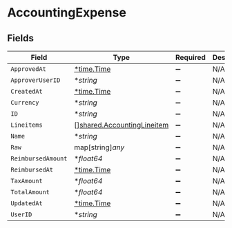 # AccountingExpense


## Fields

| Field                                                                           | Type                                                                            | Required                                                                        | Description                                                                     |
| ------------------------------------------------------------------------------- | ------------------------------------------------------------------------------- | ------------------------------------------------------------------------------- | ------------------------------------------------------------------------------- |
| `ApprovedAt`                                                                    | [*time.Time](https://pkg.go.dev/time#Time)                                      | :heavy_minus_sign:                                                              | N/A                                                                             |
| `ApproverUserID`                                                                | **string*                                                                       | :heavy_minus_sign:                                                              | N/A                                                                             |
| `CreatedAt`                                                                     | [*time.Time](https://pkg.go.dev/time#Time)                                      | :heavy_minus_sign:                                                              | N/A                                                                             |
| `Currency`                                                                      | **string*                                                                       | :heavy_minus_sign:                                                              | N/A                                                                             |
| `ID`                                                                            | **string*                                                                       | :heavy_minus_sign:                                                              | N/A                                                                             |
| `Lineitems`                                                                     | [][shared.AccountingLineitem](../../../pkg/models/shared/accountinglineitem.md) | :heavy_minus_sign:                                                              | N/A                                                                             |
| `Name`                                                                          | **string*                                                                       | :heavy_minus_sign:                                                              | N/A                                                                             |
| `Raw`                                                                           | map[string]*any*                                                                | :heavy_minus_sign:                                                              | N/A                                                                             |
| `ReimbursedAmount`                                                              | **float64*                                                                      | :heavy_minus_sign:                                                              | N/A                                                                             |
| `ReimbursedAt`                                                                  | [*time.Time](https://pkg.go.dev/time#Time)                                      | :heavy_minus_sign:                                                              | N/A                                                                             |
| `TaxAmount`                                                                     | **float64*                                                                      | :heavy_minus_sign:                                                              | N/A                                                                             |
| `TotalAmount`                                                                   | **float64*                                                                      | :heavy_minus_sign:                                                              | N/A                                                                             |
| `UpdatedAt`                                                                     | [*time.Time](https://pkg.go.dev/time#Time)                                      | :heavy_minus_sign:                                                              | N/A                                                                             |
| `UserID`                                                                        | **string*                                                                       | :heavy_minus_sign:                                                              | N/A                                                                             |